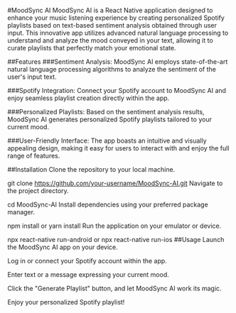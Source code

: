 #MoodSync AI
MoodSync AI is a React Native application designed to enhance your music listening experience by creating personalized Spotify playlists based on text-based sentiment analysis obtained through user input. This innovative app utilizes advanced natural language processing to understand and analyze the mood conveyed in your text, allowing it to curate playlists that perfectly match your emotional state.

##Features
###Sentiment Analysis: MoodSync AI employs state-of-the-art natural language processing algorithms to analyze the sentiment of the user's input text.

###Spotify Integration: Connect your Spotify account to MoodSync AI and enjoy seamless playlist creation directly within the app.

###Personalized Playlists: Based on the sentiment analysis results, MoodSync AI generates personalized Spotify playlists tailored to your current mood.

###User-Friendly Interface: The app boasts an intuitive and visually appealing design, making it easy for users to interact with and enjoy the full range of features.

##Installation
Clone the repository to your local machine.


git clone https://github.com/your-username/MoodSync-AI.git
Navigate to the project directory.


cd MoodSync-AI
Install dependencies using your preferred package manager.


npm install
or
yarn install
Run the application on your emulator or device.


npx react-native run-android
or
npx react-native run-ios
##Usage
Launch the MoodSync AI app on your device.

Log in or connect your Spotify account within the app.

Enter text or a message expressing your current mood.

Click the "Generate Playlist" button, and let MoodSync AI work its magic.

Enjoy your personalized Spotify playlist!
